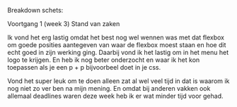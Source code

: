 Breakdown schets:




Voortgang 1 (week 3)
Stand van zaken

Ik vond het erg lastig omdat het best nog wel wennen was met dat flexbox om goede posities aantegeven van waar de flexbox moest staan en hoe dit echt goed in zijn werking ging. Daarbij vond ik het lastig om in het menu het logo te krijgen. En heb ik nog beter onderzocht en waar ik het kon toepassen als je een p + p bijvoorbeel doet in je css.

Vond het super leuk om te doen alleen zat al wel veel tijd in dat is waarom ik nog niet zo ver ben na mijn mening. En omdat bij anderen vakken ook allemaal deadlines waren deze week heb ik er wat minder tijd voor gehad.
